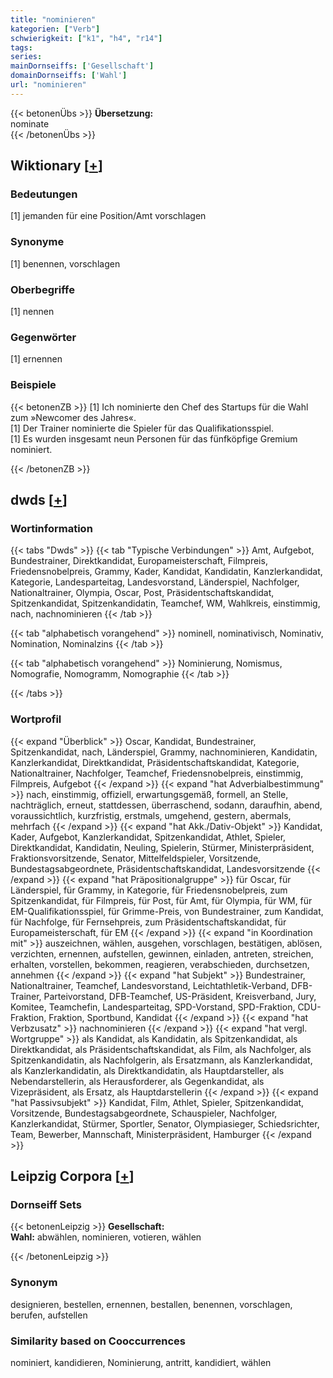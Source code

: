 ```yaml
---
title: "nominieren"
kategorien: ["Verb"]
schwierigkeit: ["k1", "h4", "r14"]
tags:
series:
mainDornseiffs: ['Gesellschaft']
domainDornseiffs: ['Wahl']
url: "nominieren"
---
```


{{< betonenÜbs >}}
**Übersetzung:**  
nominate  
{{< /betonenÜbs >}}

## Wiktionary [[+](https://de.wiktionary.org/wiki/nominieren)]

### Bedeutungen
[1] jemanden für eine Position/Amt vorschlagen  

### Synonyme
[1] benennen, vorschlagen  

### Oberbegriffe
[1] nennen  

### Gegenwörter
[1] ernennen  

### Beispiele
{{< betonenZB >}}
[1] Ich nominierte den Chef des Startups für die Wahl zum »Newcomer des Jahres«.  
[1] Der Trainer nominierte die Spieler für das Qualifikationsspiel.  
[1] Es wurden insgesamt neun Personen für das fünfköpfige Gremium nominiert.  

{{< /betonenZB >}}


## dwds [[+](https://www.dwds.de/wb/nominieren)]

### Wortinformation
{{< tabs "Dwds" >}}
{{< tab "Typische Verbindungen" >}}
Amt, Aufgebot, Bundestrainer, Direktkandidat, Europameisterschaft, Filmpreis, Friedensnobelpreis, Grammy, Kader, Kandidat, Kandidatin, Kanzlerkandidat, Kategorie, Landesparteitag, Landesvorstand, Länderspiel, Nachfolger, Nationaltrainer, Olympia, Oscar, Post, Präsidentschaftskandidat, Spitzenkandidat, Spitzenkandidatin, Teamchef, WM, Wahlkreis, einstimmig, nach, nachnominieren
{{< /tab >}}

{{< tab "alphabetisch vorangehend" >}}
nominell, nominativisch, Nominativ, Nomination, Nominalzins
{{< /tab >}}

{{< tab "alphabetisch vorangehend" >}}
Nominierung, Nomismus, Nomografie, Nomogramm, Nomographie
{{< /tab >}}

{{< /tabs >}}

### Wortprofil
{{< expand "Überblick" >}} Oscar, Kandidat, Bundestrainer, Spitzenkandidat, nach, Länderspiel, Grammy, nachnominieren, Kandidatin, Kanzlerkandidat, Direktkandidat, Präsidentschaftskandidat, Kategorie, Nationaltrainer, Nachfolger, Teamchef, Friedensnobelpreis, einstimmig, Filmpreis, Aufgebot {{< /expand >}}
{{< expand "hat Adverbialbestimmung" >}} nach, einstimmig, offiziell, erwartungsgemäß, formell, an Stelle, nachträglich, erneut, stattdessen, überraschend, sodann, daraufhin, abend, voraussichtlich, kurzfristig, erstmals, umgehend, gestern, abermals, mehrfach {{< /expand >}}
{{< expand "hat Akk./Dativ-Objekt" >}} Kandidat, Kader, Aufgebot, Kanzlerkandidat, Spitzenkandidat, Athlet, Spieler, Direktkandidat, Kandidatin, Neuling, Spielerin, Stürmer, Ministerpräsident, Fraktionsvorsitzende, Senator, Mittelfeldspieler, Vorsitzende, Bundestagsabgeordnete, Präsidentschaftskandidat, Landesvorsitzende {{< /expand >}}
{{< expand "hat Präpositionalgruppe" >}} für Oscar, für Länderspiel, für Grammy, in Kategorie, für Friedensnobelpreis, zum Spitzenkandidat, für Filmpreis, für Post, für Amt, für Olympia, für WM, für EM-Qualifikationsspiel, für Grimme-Preis, von Bundestrainer, zum Kandidat, für Nachfolge, für Fernsehpreis, zum Präsidentschaftskandidat, für Europameisterschaft, für EM {{< /expand >}}
{{< expand "in Koordination mit" >}} auszeichnen, wählen, ausgehen, vorschlagen, bestätigen, ablösen, verzichten, ernennen, aufstellen, gewinnen, einladen, antreten, streichen, erhalten, vorstellen, bekommen, reagieren, verabschieden, durchsetzen, annehmen {{< /expand >}}
{{< expand "hat Subjekt" >}} Bundestrainer, Nationaltrainer, Teamchef, Landesvorstand, Leichtathletik-Verband, DFB-Trainer, Parteivorstand, DFB-Teamchef, US-Präsident, Kreisverband, Jury, Komitee, Teamchefin, Landesparteitag, SPD-Vorstand, SPD-Fraktion, CDU-Fraktion, Fraktion, Sportbund, Kandidat {{< /expand >}}
{{< expand "hat Verbzusatz" >}} nachnominieren {{< /expand >}}
{{< expand "hat vergl. Wortgruppe" >}} als Kandidat, als Kandidatin, als Spitzenkandidat, als Direktkandidat, als Präsidentschaftskandidat, als Film, als Nachfolger, als Spitzenkandidatin, als Nachfolgerin, als Ersatzmann, als Kanzlerkandidat, als Kanzlerkandidatin, als Direktkandidatin, als Hauptdarsteller, als Nebendarstellerin, als Herausforderer, als Gegenkandidat, als Vizepräsident, als Ersatz, als Hauptdarstellerin {{< /expand >}}
{{< expand "hat Passivsubjekt" >}} Kandidat, Film, Athlet, Spieler, Spitzenkandidat, Vorsitzende, Bundestagsabgeordnete, Schauspieler, Nachfolger, Kanzlerkandidat, Stürmer, Sportler, Senator, Olympiasieger, Schiedsrichter, Team, Bewerber, Mannschaft, Ministerpräsident, Hamburger {{< /expand >}}

## Leipzig Corpora [[+](https://corpora.uni-leipzig.de/en/res?word=nominieren&corpusId=deu_newscrawl-public_2018)]

### Dornseiff Sets
{{< betonenLeipzig >}}
**Gesellschaft:**  
**Wahl:** abwählen, nominieren, votieren, wählen  

{{< /betonenLeipzig >}}

### Synonym
designieren, bestellen, ernennen, bestallen, benennen, vorschlagen, berufen, aufstellen


### Similarity based on Cooccurrences
nominiert, kandidieren, Nominierung, antritt, kandidiert, wählen

